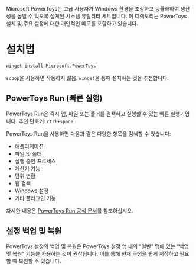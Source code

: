 Microsoft PowerToys는 고급 사용자가 Windows 환경을 조정하고 능률화하여 생산성을 높일 수 있도록 설계된 시스템 유틸리티 세트입니다.
이 디렉토리는 PowerToys 설치 및 주요 설정에 대한 개인적인 메모를 포함하고 있습니다.

# 설치법

```cmd
winget install Microsoft.PowerToys
```

`scoop`을 사용하면 작동하지 않음. `winget`을 통해 설치하는 것을 추천합니다.

## PowerToys Run (빠른 실행)

PowerToys Run은 즉시 앱, 파일 또는 폴더를 검색하고 실행할 수 있는 빠른 실행기입니다.
추천 단축키: `ctrl+space`.

PowerToys Run을 사용하면 다음과 같은 다양한 항목을 검색할 수 있습니다:
- 애플리케이션
- 파일 및 폴더
- 실행 중인 프로세스
- 계산기 기능
- 단위 변환
- 웹 검색
- Windows 설정
- 기타 플러그인 기능

자세한 내용은 [PowerToys Run 공식 문서](https://learn.microsoft.com/ko-kr/windows/powertoys/run)를 참조하십시오.

## 설정 백업 및 복원

PowerToys 설정의 백업 및 복원은 PowerToys 설정 앱 내의 "일반" 탭에 있는 "백업 및 복원" 기능을 사용하는 것이 권장됩니다. 이를 통해 현재 구성을 쉽게 저장하고 필요할 때 복원할 수 있습니다.
